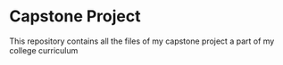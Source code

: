 # Capstone Project
 This repository contains all the files of my capstone project a part of my college curriculum
